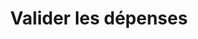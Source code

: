 ---
title: Valider les dépenses
layout: layouts/page-administrator.njk
order: 2
tags:
 - administrator
---